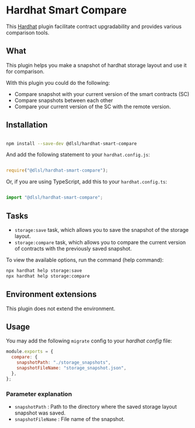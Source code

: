 [//]: # ([![npm]&#40;https://img.shields.io/npm/v/@dlsl/hardhat-smart-compare.svg&#41;]&#40;https://www.npmjs.com/package/@dlsl/hardhat-smart-compare&#41; [![hardhat]&#40;https://hardhat.org/buidler-plugin-badge.svg?1&#41;]&#40;https://hardhat.org&#41;)

# Hardhat Smart Compare

This [Hardhat](https://hardhat.org) plugin facilitate contract upgradability and provides various comparison tools.

## What

This plugin helps you make a snapshot of hardhat storage layout and use it for comparison.

With this plugin you could do the following:
* Compare snapshot with your current version of the smart contracts (SC)
* Compare snapshots between each other 
* Compare your current version of the SC with the remote version.

## Installation

```bash

npm install --save-dev @dlsl/hardhat-smart-compare

```

And add the following statement to your `hardhat.config.js`:

```js

require("@dlsl/hardhat-smart-compare");

```

Or, if you are using TypeScript, add this to your `hardhat.config.ts`:

```ts

import "@dlsl/hardhat-smart-compare";

```

## Tasks

- `storage:save` task, which allows you to save the snapshot of the storage layout.
- `storage:compare` task, which allows you to compare the current version of contracts with the previously saved snapshot.

To view the available options, run the command (help command):
```bash
npx hardhat help storage:save 
npx hardhat help storage:compare 
```

## Environment extensions

This plugin does not extend the environment.

## Usage

You may add the following `migrate` config to your *hardhat config* file:

```js
module.exports = {
  compare: {
    snapshotPath: "./storage_snapshots",
    snapshotFileName: "storage_snapshot.json",
  },
};

```

### Parameter explanation

- `snapshotPath` : Path to the directory where the saved storage layout snapshot was saved.
- `snapshotFileName` : File name of the snapshot.

[//]: # (## How it works)

[//]: # (## Known limitations)

